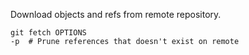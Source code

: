 ---
---

Download objects and refs from remote repository.

```shell
git fetch OPTIONS
-p  # Prune references that doesn't exist on remote
```
